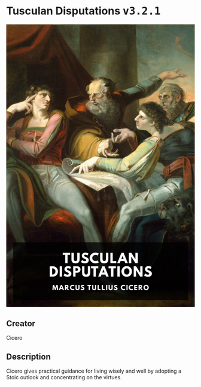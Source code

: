 
# Tusculan Disputations <kbd>v3.2.1</kbd>

<center>
  <img src="./cover-1024.jpg"/>
</center>

## Creator
Cicero

## Description
Cicero gives practical guidance for living wisely and well by adopting a Stoic outlook and concentrating on the virtues.
